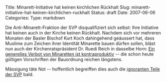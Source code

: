 Title: Minarett-Initiative hat keinen kirchlichen Rückhalt
Slug: minarett-initiative-hat-keinen-kirchlichen-ruckhalt
Status: draft
Date: 2007-06-06
Categories:
Type: markdown

Die Anti-Minarett-Fraktion der SVP disqualifiziert sich selbst: Ihre Initiative hat keinen auch in der Kirche keinen Rückhalt. Nachdem sich vor mehreren Monaten der Basler Bischof Kurt Koch dahingehend geäussert hat, dass Muslime zum Zeichen ihrer Identität Minarette bauen dürfen sollen, bläst nun auch der Kirchenratspräsident Dr. Ruedi Reich in dasselbe Horn: [Ein generelles Verbot von Minaretten ist kontraproduktiv](http://www.blick.ch/news/schweiz/artikel64134) -- die schon heute gültigen Vorschriften der Bauordnung reichen längstens.

Mässigung täte Not -- hoffentlich begreiffen dies auch die [ignoranten Teile der SVP](http://spinlock.ch/blog/2007/05/20/ignorante-minarett-gegner/) bald.
